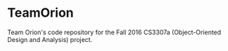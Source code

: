 # TeamOrion
Team Orion's code repository for the Fall 2016 CS3307a (Object-Oriented Design and Analysis) project.
